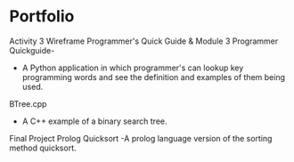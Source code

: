 # Portfolio

Activity 3 Wireframe Programmer's Quick Guide & Module 3 Programmer Quickguide-
- A Python application in which programmer's can lookup key programming words and see the definition and examples of them being used.

BTree.cpp
- A C++ example of a binary search tree.

Final Project Prolog Quicksort
-A prolog language version of the sorting method quicksort.



